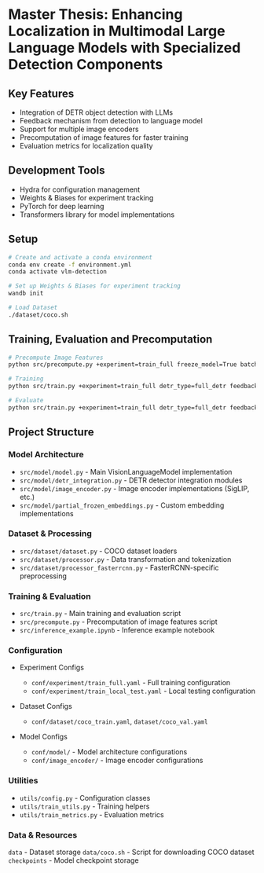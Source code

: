 <!-- # master-thesis
python 3.12
python -m venv venv
source venv/bin/activate 

`python src/train.py +experiment=train_local_test add_special_tokens=false`
`python src/train.py +experiment=train_local_test add_special_tokens=false train=false load_checkpoint=../checkpoints-trained/last_model_legendary-cloud-125.pt checkpoint_dir=.`
-->

# Master Thesis: Enhancing Localization in Multimodal Large Language Models with Specialized Detection Components

## Key Features

- Integration of DETR object detection with LLMs
- Feedback mechanism from detection to language model
- Support for multiple image encoders
- Precomputation of image features for faster training
- Evaluation metrics for localization quality

## Development Tools
- Hydra for configuration management
- Weights & Biases for experiment tracking
- PyTorch for deep learning
- Transformers library for model implementations


## Setup

```bash
# Create and activate a conda environment
conda env create -f environment.yml
conda activate vlm-detection

# Set up Weights & Biases for experiment tracking
wandb init

# Load Dataset
./dataset/coco.sh
```
## Training, Evaluation and Precomputation



```bash
# Precompute Image Features
python src/precompute.py +experiment=train_full freeze_model=True batch_size=128

# Training
python src/train.py +experiment=train_full detr_type=full_detr feedback_detr_to_llm=True train_detr=True

# Evaluate
python src/train.py +experiment=train_full detr_type=full_detr feedback_detr_to_llm=True train=False load_checkpoint=PATH_TO_CHECKPOINT
```

## Project Structure

### Model Architecture

- `src/model/model.py` - Main VisionLanguageModel implementation
- `src/model/detr_integration.py` - DETR detector integration modules
- `src/model/image_encoder.py` - Image encoder implementations (SigLIP, etc.)
- `src/model/partial_frozen_embeddings.py` - Custom embedding implementations

### Dataset & Processing

- `src/dataset/dataset.py` - COCO dataset loaders
- `src/dataset/processor.py` - Data transformation and tokenization
- `src/dataset/processor_fasterrcnn.py` - FasterRCNN-specific preprocessing

### Training & Evaluation

- `src/train.py` - Main training and evaluation script
- `src/precompute.py` - Precomputation of image features script
- `src/inference_example.ipynb` - Inference example notebook

### Configuration

- Experiment Configs
  - `conf/experiment/train_full.yaml` - Full training configuration
  - `conf/experiment/train_local_test.yaml` - Local testing configuration

- Dataset Configs
  - `conf/dataset/coco_train.yaml`, `dataset/coco_val.yaml`

- Model Configs
  - `conf/model/` - Model architecture configurations
  - `conf/image_encoder/` - Image encoder configurations


### Utilities

- `utils/config.py` - Configuration classes
- `utils/train_utils.py` - Training helpers
- `utils/train_metrics.py` - Evaluation metrics

### Data & Resources

`data` - Dataset storage
`data/coco.sh` - Script for downloading COCO dataset
`checkpoints` - Model checkpoint storage

